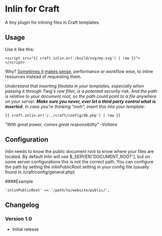 Inlin for Craft
===========

A tiny plugin for inlining files in Craft templates.  


Usage
---
Use it like this:
 
    <script src="{{ craft.inlin.er('/build/svg/my.svg') | raw }}"></script> 

Why? [Sometimes it](http://css-tricks.com/svg-sprites-use-better-icon-fonts/) 
[makes sense](http://www.yottaa.com/blog/bid/306224/Inlining-for-Performance-When-to-Let-the-Cache-Go), 
performance or workflow wise, to inline resources instead of requesting them.

*Understand that inserting filedata in your templates, especially when passing it through Twig's raw filter, 
is a potential security risk. And the path is relative to your document root, so the path could point to a 
file anywhere on your server. **Make sure you never, ever let a third party control what is inserted.** 
In case you're thinking "meh", insert this into your template:*
   
    {{ craft.inlin.er('/../craft/config/db.php') | raw }}

*"With great power, comes great responsibility" -Voltaire* 


Configuration
---
Inlin needs to know the public document root to know where your files are located. By default
Inlin will use $_SERVER['DOCUMENT_ROOT'], but on some server configurations this is not the correct 
path. You can configure the path by setting the inlinPublicRoot setting in your config file 
(usually found in /craft/config/general.php)
 
####Example

    'inlinPublicRoot' => '/path/to/website/public/',


Changelog
---
### Version 1.0
 - Initial release